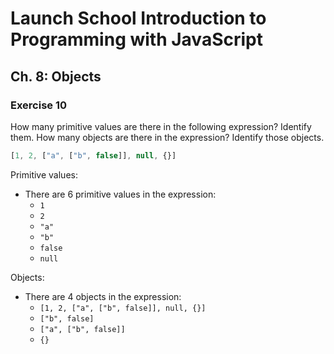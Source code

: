 # Launch School Introduction to Programming with JavaScript

## Ch. 8: Objects

### Exercise 10

How many primitive values are there in the following expression? Identify them.
How many objects are there in the expression? Identify those objects.
```js
[1, 2, ["a", ["b", false]], null, {}]
```

Primitive values:
- There are 6 primitive values in the expression:
  - `1`
  - `2`
  - `"a"`
  - `"b"`
  - `false`
  - `null`

Objects:
- There are 4 objects in the expression:
  - `[1, 2, ["a", ["b", false]], null, {}]`
  - `["b", false]`
  - `["a", ["b", false]]`
  - `{}`
